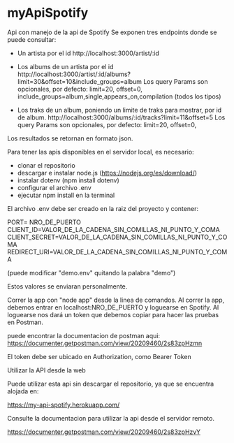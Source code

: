 # myApiSpotify
Api con manejo de la api de Spotify
Se exponen tres endpoints donde se puede consultar:

* Un artista por el id
http://localhost:3000/artist/:id

* Los albums de un artista por el id
http://localhost:3000/artist/:id/albums?limit=30&offset=10&include_groups=album
Los query Params son opcionales, por defecto: limit=20, offset=0, include_groups=album,single,appears_on,compilation (todos los tipos)

* Los traks de un album, poniendo un limite de traks para mostrar, por id de album.
http://localhost:3000/albums/:id/tracks?limit=11&offset=5
Los query Params son opcionales, por defecto: limit=20, offset=0,

Los resultados se retornan en formato json.

Para tener las apis disponibles en el servidor local, es necesario:

- clonar el repositorio
- descargar e instalar node.js (https://nodejs.org/es/download/)
- instalar dotenv (npm install dotenv)
- configurar el archivo .env
- ejecutar npm install en la terminal

El archivo .env debe ser creado en la raiz del proyecto y contener:

PORT= NRO_DE_PUERTO
CLIENT_ID=VALOR_DE_LA_CADENA_SIN_COMILLAS_NI_PUNTO_Y_COMA
CLIENT_SECRET=VALOR_DE_LA_CADENA_SIN_COMILLAS_NI_PUNTO_Y_COMA
REDIRECT_URI=VALOR_DE_LA_CADENA_SIN_COMILLAS_NI_PUNTO_Y_COMA

(puede modificar "demo.env" quitando la palabra "demo")

Estos valores se enviaran personalmente.

Correr la app con "node app" desde la linea de comandos.
Al correr la app, debemos entrar en localhost:NRO_DE_PUERTO y loguearse en Spotify.
Al loguearse nos dará un token que debemos copiar para hacer las pruebas en Postman.

puede encontrar la documentacion de postman aqui: 
https://documenter.getpostman.com/view/20209460/2s83zpHzmn

El token debe ser ubicado en Authorization, como Bearer Token

Utilizar la API desde la web

Puede utilizar esta api sin descargar el repositorio, ya que se encuentra alojada en:

https://my-api-spotify.herokuapp.com/

Consulte la documentacion para utilizar la api desde el servidor remoto.

https://documenter.getpostman.com/view/20209460/2s83zpHzvY





